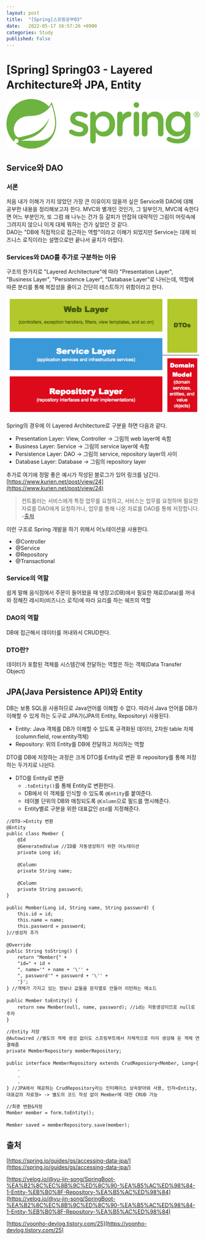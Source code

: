 ```yaml
---
layout: post
title:  "[Spring]스프링공부03"
date:   2022-05-17 16:57:26 +0900
categories: Study
published: False
---
```


# [Spring] Spring03 - Layered Architecture와 JPA, Entity

<img src='/assets/img/docs/springlogo.svg' />  

## Service와 DAO
### 서론
처음 내가 이해가 가지 않았던 가장 큰 이유이지 않을까 싶은 Service와 DAO에 대해 공부한 내용을 정리해보고자 한다. MVC와 별개인 것인가, 그 일부인가, MVC에 속한다면 어느 부분인가, 또 그럼 왜 나누는 건가 등 갈피가 안잡혀 대략적인 그림이 머릿속에 그려지지 않으니 이게 대체 뭐하는 건가 싶었던 것 같다.  
DAO는 "DB에 직접적으로 접근하는 역할"이라고 이해가 되었지만 Service는 대체 비즈니스 로직이라는 설명으로만 끝나서 골치가 아팠다. 

### Services와 DAO를 추가로 구분하는 이유
구조의 한가지로 "Layered Architecture"에 따라 "Presentation Layer", "Business Layer", "Persistence Layer", "Database Layer"로 나뉘는데, 역할에 따른 분리를 통해 복잡성을 줄이고 간단히 테스트하기 위함이라고 한다.  

<img src='/assets/img/docs/springstudy2_1.png' />  

Spring의 경우에 이 Layered Architecture로 구분을 하면 다음과 같다.  

- Presentation Layer: View, Controller -> 그림의 web layer에 속함
- Business Layer: Service -> 그림의 service layer에 속함
- Persistence Layer: DAO -> 그림의 service, repository layer의 사이
- Database Layer: Database -> 그림의 repository layer

추가로 여기에 정말 좋은 예시가 작성된 블로그가 있어 링크를 남긴다.  
[https://www.kurien.net/post/view/24](https://www.kurien.net/post/view/24)  

> 컨트롤러는 서비스에게 특정 업무를 요청하고, 서비스는 업무를 요청하며 필요한 자료를 DAO에게 요청하거나, 업무를 통해 나온 자료를 DAO를 통해 저장합니다. -[출처](https://www.kurien.net/post/view/24)  

이런 구조로 Spring 개발을 하기 위해서 어노테이션을 사용한다. 
- @Controller
- @Service
- @Repository
- @Transactional

### Service의 역할
쉽게 말해 음식점에서 주문이 들어왔을 때 냉장고(DB)에서 필요한 재료(Data)를 꺼내와 정해진 레시피(비즈니스 로직)에 따라 요리를 하는 쉐프의 역할

### DAO의 역할
DB에 접근해서 데이터를 꺼내와서 CRUD한다.

### DTO란?
데이터가 포함된 객체를 시스템간에 전달하는 역할은 하는 객체(Data Transfer Object)


## JPA(Java Persistence API)와 Entity
DB는 보통 SQL을 사용하므로 Java언어를 이해할 수 없다. 따라서 Java 언어를 DB가 이해할 수 있게 하는 도구로 JPA가(JPA의 Entity, Repository) 사용된다.  

- Entity: Java 객체를 DB가 이해할 수 있도록 규격화된 데이터, 2차원 table 자체(column:field, row:entity객체)
- Repository: 위의 Entity를 DB에 전달하고 처리하는 역할

DTO를 DB에 저장하는 과정은 크게 DTO를 Entity로 변환 후 repository를 통해 저장하는 두가지로 나뉜다.  
- DTO를 Entity로 변환  
    - `.toEntity()`를 통해 Entity로 변환한다.
    - DB에서 이 객체를 인식할 수 있도록 `@Entity`를 붙여준다.
    - 테이블 단위의 DB와 매칭되도록 `@Column`으로 필드를 명시해준다. 
    - Entity별로 구분을 위한 대표값인 `@Id`를 지정해준다.

```
//DTO->Entity 변환
@Entity
public class Member {
    @Id
    @GeneratedValue //ID를 자동생성하기 위한 어노테이션
    private Long id;

    @Column
    private String name;

    @Column
    private String password;
}

public Member(Long id, String name, String password) {
    this.id = id;
    this.name = name;
    this.password = password;
}//생성자 추가

@Override
public String toString() {
    return "Member{" +
    "id=" + id +
    ", name='" + name + '\'' +
    ", password'" + password + '\'' +
    '}';
} //객체가 가지고 있는 정보나 값들을 문자열로 만들어 리턴하는 메소드

public Member toEntity() {
    return new Member(null, name, password); //id는 자동생성이므로 null로 주자
}
```  

  
```
//Entity 저장
@Autowired //별도의 객체 생성 없이도 스프링부트에서 자체적으로 미리 생성해 둔 객체 연결해줌
private MemberRepository memberRepository; 

public interface MemberRepository extends CrudReposiory<Member, Long>{
    .
    .
    .
} //JPA에서 제공하는 CrudRepository라는 인터페이스 상속받아와 사용, 인자<Entity, 대표값의 자료형> -> 별도의 코드 작성 없이 Member에 대한 CRUD 가능
```  
  

```
//최종 변환&저장
Member member = form.toEntity();
    
Member saved = memberRepository.save(member);
```  
## 출처
[https://spring.io/guides/gs/accessing-data-jpa/](https://spring.io/guides/gs/accessing-data-jpa/)  

[https://velog.io/@yu-jin-song/SpringBoot-%EA%B2%8C%EC%8B%9C%ED%8C%90-%EA%B5%AC%ED%98%84-1-Entity-%EB%B0%8F-Repository-%EA%B5%AC%ED%98%84](https://velog.io/@yu-jin-song/SpringBoot-%EA%B2%8C%EC%8B%9C%ED%8C%90-%EA%B5%AC%ED%98%84-1-Entity-%EB%B0%8F-Repository-%EA%B5%AC%ED%98%84)  

[https://yoonho-devlog.tistory.com/25](https://yoonho-devlog.tistory.com/25)





